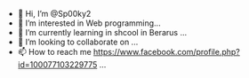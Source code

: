 - 👋 Hi, I’m @Sp00ky2
- 👀 I’m interested in Web programming...
- 🌱 I’m currently learning in shcool in Berarus ...
- 💞️ I’m looking to collaborate on ...
- 📫 How to reach me https://www.facebook.com/profile.php?id=100077103229775 ...

<!---
Sp00ky2/Sp00ky2 is a ✨ special ✨ repository because its `README.md` (this file) appears on your GitHub profile.
You can click the Preview link to take a look at your changes.
--->
